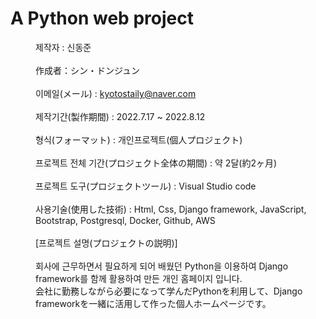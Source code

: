 # A Python web project
<dd>제작자 : 신동준</dd><br>
<dd>作成者：シン・ドンジュン</dd><br>
<dd>이메일(メール) : <a href="kyotostaily@naver.com">kyotostaily@naver.com</a></dd><br>
<dd>제작기간(製作期間) : 2022.7.17 ~ 2022.8.12</dd><br>
<dd>형식(フォーマット) : 개인프로젝트(個人プロジェクト)</dd><br>
<dd>프로젝트 전체 기간(プロジェクト全体の期間) : 약 2달(約2ヶ月)</dd><br>
<dd>프로젝트 도구(プロジェクトツール) : Visual Studio code</dd><br>
<dd>사용기술(使用した技術) : Html, Css, Django framework, JavaScript,  Bootstrap, Postgresql, Docker, Github, AWS</dd><br>
<dd>[프로젝트 설명(プロジェクトの説明)]</dd><br>
<dd>회사에 근무하면서 필요하게 되어 배웠던 Python을 이용하여 Django framework를 함께 활용하여 만든 개인 홈페이지 입니다.</dd>
<dd>会社に勤務しながら必要になって学んだPythonを利用して、Django frameworkを一緒に活用して作った個人ホームページです。</dd>
